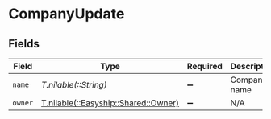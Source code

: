 # CompanyUpdate


## Fields

| Field                                                                | Type                                                                 | Required                                                             | Description                                                          |
| -------------------------------------------------------------------- | -------------------------------------------------------------------- | -------------------------------------------------------------------- | -------------------------------------------------------------------- |
| `name`                                                               | *T.nilable(::String)*                                                | :heavy_minus_sign:                                                   | Company name                                                         |
| `owner`                                                              | [T.nilable(::Easyship::Shared::Owner)](../../models/shared/owner.md) | :heavy_minus_sign:                                                   | N/A                                                                  |